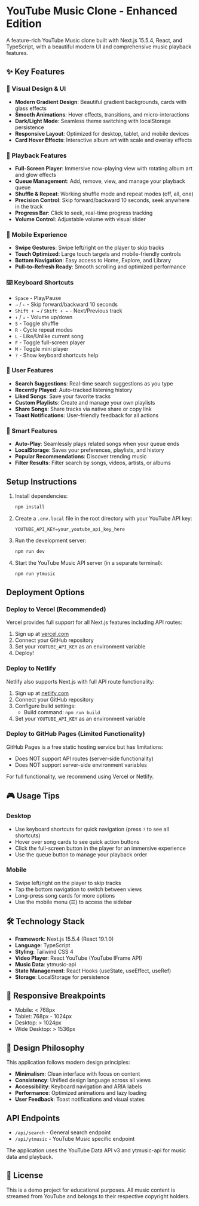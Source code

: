 # YouTube Music Clone - Enhanced Edition

A feature-rich YouTube Music clone built with Next.js 15.5.4, React, and TypeScript, with a beautiful modern UI and comprehensive music playback features.

## ✨ Key Features

### 🎨 Visual Design & UI
- **Modern Gradient Design**: Beautiful gradient backgrounds, cards with glass effects
- **Smooth Animations**: Hover effects, transitions, and micro-interactions
- **Dark/Light Mode**: Seamless theme switching with localStorage persistence
- **Responsive Layout**: Optimized for desktop, tablet, and mobile devices
- **Card Hover Effects**: Interactive album art with scale and overlay effects

### 🎵 Playback Features
- **Full-Screen Player**: Immersive now-playing view with rotating album art and glow effects
- **Queue Management**: Add, remove, view, and manage your playback queue
- **Shuffle & Repeat**: Working shuffle mode and repeat modes (off, all, one)
- **Precision Control**: Skip forward/backward 10 seconds, seek anywhere in the track
- **Progress Bar**: Click to seek, real-time progress tracking
- **Volume Control**: Adjustable volume with visual slider

### 📱 Mobile Experience
- **Swipe Gestures**: Swipe left/right on the player to skip tracks
- **Touch Optimized**: Large touch targets and mobile-friendly controls
- **Bottom Navigation**: Easy access to Home, Explore, and Library
- **Pull-to-Refresh Ready**: Smooth scrolling and optimized performance

### ⌨️ Keyboard Shortcuts
- `Space` - Play/Pause
- `→` / `←` - Skip forward/backward 10 seconds
- `Shift + →` / `Shift + ←` - Next/Previous track
- `↑` / `↓` - Volume up/down
- `S` - Toggle shuffle
- `R` - Cycle repeat modes
- `L` - Like/Unlike current song
- `F` - Toggle full-screen player
- `M` - Toggle mini player
- `?` - Show keyboard shortcuts help

### 🎯 User Features
- **Search Suggestions**: Real-time search suggestions as you type
- **Recently Played**: Auto-tracked listening history
- **Liked Songs**: Save your favorite tracks
- **Custom Playlists**: Create and manage your own playlists
- **Share Songs**: Share tracks via native share or copy link
- **Toast Notifications**: User-friendly feedback for all actions

### 🔄 Smart Features
- **Auto-Play**: Seamlessly plays related songs when your queue ends
- **LocalStorage**: Saves your preferences, playlists, and history
- **Popular Recommendations**: Discover trending music
- **Filter Results**: Filter search by songs, videos, artists, or albums

## Setup Instructions

1. Install dependencies:
   ```bash
   npm install
   ```

2. Create a `.env.local` file in the root directory with your YouTube API key:
   ```
   YOUTUBE_API_KEY=your_youtube_api_key_here
   ```

3. Run the development server:
   ```bash
   npm run dev
   ```

4. Start the YouTube Music API server (in a separate terminal):
   ```bash
   npm run ytmusic
   ```

## Deployment Options

### Deploy to Vercel (Recommended)
Vercel provides full support for all Next.js features including API routes:
1. Sign up at [vercel.com](https://vercel.com)
2. Connect your GitHub repository
3. Set your `YOUTUBE_API_KEY` as an environment variable
4. Deploy!

### Deploy to Netlify
Netlify also supports Next.js with full API route functionality:
1. Sign up at [netlify.com](https://netlify.com)
2. Connect your GitHub repository
3. Configure build settings:
   - Build command: `npm run build`
4. Set your `YOUTUBE_API_KEY` as an environment variable

### Deploy to GitHub Pages (Limited Functionality)
GitHub Pages is a free static hosting service but has limitations:
- Does NOT support API routes (server-side functionality)
- Does NOT support server-side environment variables

For full functionality, we recommend using Vercel or Netlify.

## 🎮 Usage Tips

### Desktop
- Use keyboard shortcuts for quick navigation (press `?` to see all shortcuts)
- Hover over song cards to see quick action buttons
- Click the full-screen button in the player for an immersive experience
- Use the queue button to manage your playback order

### Mobile
- Swipe left/right on the player to skip tracks
- Tap the bottom navigation to switch between views
- Long-press song cards for more options
- Use the mobile menu (☰) to access the sidebar

## 🛠️ Technology Stack

- **Framework**: Next.js 15.5.4 (React 19.1.0)
- **Language**: TypeScript
- **Styling**: Tailwind CSS 4
- **Video Player**: React YouTube (YouTube IFrame API)
- **Music Data**: ytmusic-api
- **State Management**: React Hooks (useState, useEffect, useRef)
- **Storage**: LocalStorage for persistence

## 📱 Responsive Breakpoints

- Mobile: < 768px
- Tablet: 768px - 1024px
- Desktop: > 1024px
- Wide Desktop: > 1536px

## 🎨 Design Philosophy

This application follows modern design principles:
- **Minimalism**: Clean interface with focus on content
- **Consistency**: Unified design language across all views
- **Accessibility**: Keyboard navigation and ARIA labels
- **Performance**: Optimized animations and lazy loading
- **User Feedback**: Toast notifications and visual states

## API Endpoints

- `/api/search` - General search endpoint
- `/api/ytmusic` - YouTube Music specific endpoint

The application uses the YouTube Data API v3 and ytmusic-api for music data and playback.

## 📄 License

This is a demo project for educational purposes. All music content is streamed from YouTube and belongs to their respective copyright holders.